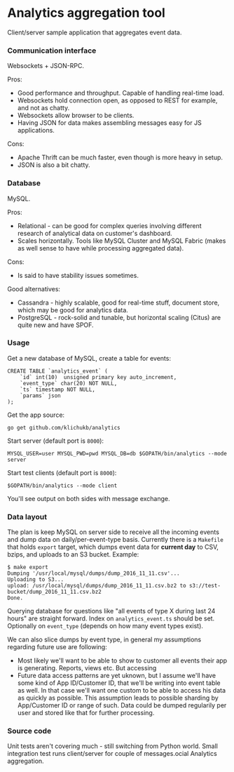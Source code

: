 # Analytics aggregation tool

Client/server sample application that aggregates event data.

### Communication interface
Websockets + JSON-RPC.

Pros:
* Good performance and throughput. Capable of handling real-time load.
* Websockets hold connection open, as opposed to REST for example, and not as chatty. 
* Websockets allow browser to be clients.
* Having JSON for data makes assembling messages easy for JS applications.

Cons:
* Apache Thrift can be much faster, even though is more heavy in setup.
* JSON is also a bit chatty.

### Database
MySQL.

Pros:
* Relational - can be good for complex queries involving different research of analytical data on customer's dashboard.
* Scales horizontally. Tools like MySQL Cluster and MySQL Fabric (makes as well sense to have while processing aggregated data).

Cons:
* Is said to have stability issues sometimes.

Good alternatives:
* Cassandra - highly scalable, good for real-time stuff, document store, which may be good for analytics data.
* PostgreSQL - rock-solid and tunable, but horizontal scaling (Citus) are quite new and have SPOF.

### Usage
Get a new database of MySQL, create a table for events:

    CREATE TABLE `analytics_event` (
        `id` int(10)  unsigned primary key auto_increment,
        `event_type` char(20) NOT NULL,
        `ts` timestamp NOT NULL,
        `params` json
    );


Get the app source:

    go get github.com/klichukb/analytics
    
Start server (default port is `8000`):

    MYSQL_USER=user MYSQL_PWD=pwd MYSQL_DB=db $GOPATH/bin/analytics --mode server
    
Start test clients (default port is `8000`):

    $GOPATH/bin/analytics --mode client
    
You'll see output on both sides with message exchange. 

### Data layout
The plan is keep MySQL on server side to receive all the incoming events and dump data on daily/per-event-type basis.
Currently there is a `Makefile` that holds `export` target, which dumps event data for **current day** to CSV, bzips, and uploads to an S3 bucket. Example:

    $ make export
    Dumping '/usr/local/mysql/dumps/dump_2016_11_11.csv'...
    Uploading to S3...
    upload: /usr/local/mysql/dumps/dump_2016_11_11.csv.bz2 to s3://test-bucket/dump_2016_11_11.csv.bz2
    Done.

Querying database for questions like "all events of type X during last 24 hours" are straight forward. Index on `analytics_event.ts` should be set. Optionally on `event_type` (depends on how many event types exist).

We can also slice dumps by event type, in general my assumptions regarding future use are following:
* Most likely we'll want to be able to show to customer all events their app is generating. Reports, views etc. But accessing 
* Future data access patterns are yet uknown, but I assume we'll have some kind of App ID/Customer ID, that we'll be writing into event table as well. In that case we'll want one custom to be able to access his data as quickly as possible. This assumption leads to possible sharding by App/Customer ID or range of such. Data could be dumped regularily per user and stored like that for further processing.


### Source code

Unit tests aren't covering much - still switching from Python world. Small integration test runs client/server for couple of messages.ocial Analytics aggregation.
